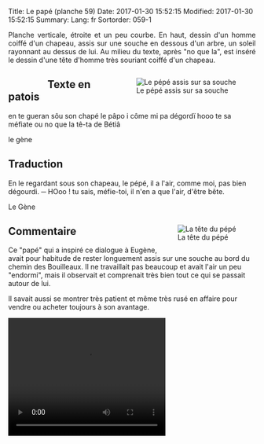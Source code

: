 Title: Le papé (planche 59)
Date: 2017-01-30 15:52:15
Modified: 2017-01-30 15:52:15
Summary: 
Lang: fr
Sortorder: 059-1

<p style="text-align:justify;">Planche verticale, étroite et un peu courbe. En haut, dessin d'un homme coiffé d'un chapeau, assis  sur une souche en dessous d'un arbre, un soleil rayonnant au dessus de lui. Au milieu du texte, après "no que la", est inséré le dessin d'une tête d'homme très souriant coiffé d'un chapeau.
<figure class="image-block" style="float: right;">
  <img alt="Le pépé assis sur sa souche" src="{static}/images/planche_59_dessin_haut.png">
  <figcaption style="max-width: 315px">Le pépé assis sur sa souche</figcaption>
</figure>
</p>
<figure class="image-block" style="float: left;">
  <img alt="" src="{static}/images/planche_59-2.png">
  <figcaption style="max-width: 183px"></figcaption>
</figure>


## Texte en patois
en te gueran sôu son chapé le pâpo i côme mi pa dégordï    hooo te sa méfiate ou no que la  tê-ta de Bétiâ

le gène

## Traduction
En le regardant sous son chapeau, le pépé, il a l'air, comme moi, pas bien dégourdi.
─  HOoo ! tu sais, méfie-toi, il n'en a que l'air, d'être bête.

Le Gène
<figure class="image-block" style="float: right;">
  <img alt="La tête du pépé" src="{static}/images/planche_59_dessin_bas.png">
  <figcaption style="max-width: 350px">La tête du pépé</figcaption>
</figure>


## Commentaire
Ce "papé" qui a inspiré ce dialogue à Eugène, avait pour habitude de rester longuement assis sur une souche au bord du chemin des Bouilleaux. Il ne travaillait pas beaucoup et avait l'air un peu "endormi", mais il observait et comprenait très bien tout ce qui se passait autour de lui.

Il savait aussi se montrer très patient et même très rusé en affaire pour vendre ou acheter toujours à son avantage.




<video width="320" height="240" controls>
  <source src="https://d1njpgd0ygatdn.cloudfront.net/video_59.mp4" type="video/mp4">
</video>
